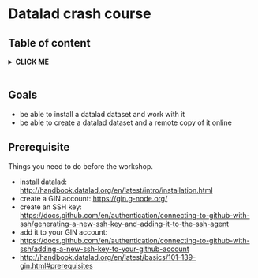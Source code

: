 <h1 style="width: 120%"> Datalad crash course </h1>

<h2 id="TOC"> Table of content </h2>


<details><summary> <b>CLICK ME</b> </summary><br>

... to see what I hide !!!

</details>

<br>


## Goals

- be able to install a datalad dataset and work with it
- be able to create a datalad dataset and a remote copy of it online

## Prerequisite

Things you need to do before the workshop.

- install datalad: http://handbook.datalad.org/en/latest/intro/installation.html
- create a GIN account: https://gin.g-node.org/
- create an SSH key: https://docs.github.com/en/authentication/connecting-to-github-with-ssh/generating-a-new-ssh-key-and-adding-it-to-the-ssh-agent
- add it to your GIN account:
- https://docs.github.com/en/authentication/connecting-to-github-with-ssh/adding-a-new-ssh-key-to-your-github-account
- http://handbook.datalad.org/en/latest/basics/101-139-gin.html#prerequisites
